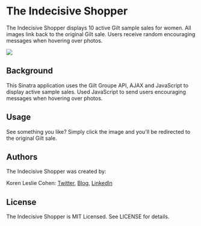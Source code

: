 # The Indecisive Shopper

The Indecisive Shopper displays 10 active Gilt sample sales for women. All images link back to the original Gilt sale. Users receive random encouraging messages when hovering over photos.

<a href="http://indecisiveshopper.herokuapp.com/" target="_blank"><img src="http://www.korenlc.com/wp-content/uploads/2014/06/gilt-1024x575.png"></a>

## Background

This Sinatra application uses the Gilt Groupe API, AJAX and JavaScript to display active sample sales. Used JavaScript to send users encouraging messages when hovering over photos.

## Usage

See something you like? Simply click the image and you'll be redirected to the original Gilt sale.

## Authors

The Indecisive Shopper was created by:

Koren Leslie Cohen: <a href="http://twitter.com/korenlc" target="_blank">Twitter</a>, <a href="http://korenlc.com" target="_blank">Blog</a>, <a href="http://linkedin.com/pub/koren-leslie-cohen/26/178/726/" target="_blank">LinkedIn</a> 

## License

The Indecisive Shopper is MIT Licensed. See LICENSE for details.